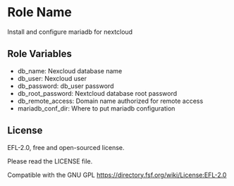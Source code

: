 Role Name
=========

Install and configure mariadb for nextcloud

Role Variables
--------------

- db_name: Nexcloud database name
- db_user: Nexcloud user
- db_password: db_user password
- db_root_password: Nextcloud database root password
- db_remote_access: Domain name authorized for remote access
- mariadb_conf_dir: Where to put mariadb configuration

License
-------

EFL-2.0, free and open-sourced license.

Please read the LICENSE file.

Compatible with the GNU GPL https://directory.fsf.org/wiki/License:EFL-2.0